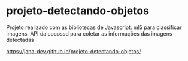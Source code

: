 # projeto-detectando-objetos
Projeto realizado com as bibliotecas de Javascript: ml5 para classificar imagens, API da cocossd para coletar as informações das imagens detectadas

https://jana-dev.github.io/projeto-detectando-objetos/
